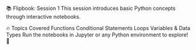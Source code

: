 📚 Flipbook: Session 1
This session introduces basic Python concepts through interactive notebooks.

🔥 Topics Covered
Functions
Conditional Statements
Loops
Variables & Data Types
Run the notebooks in Jupyter or any Python environment to explore! 🎉
